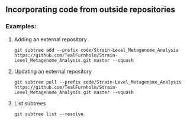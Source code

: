 ## Incorporating code from outside repositories

### Examples:

1. Adding an external repository
    ```
    git subtree add --prefix code/Strain-Level_Metagenome_Analysis https://github.com/TealFurnholm/Strain-Level_Metagenome_Analysis.git master --squash
    ```

2. Updating an external repository
    ```
    git subtree pull --prefix code/Strain-Level_Metagenome_Analysis https://github.com/TealFurnholm/Strain-Level_Metagenome_Analysis.git master --squash
    ```

3. List subtrees
    ```
    git subtree list --resolve
    ```